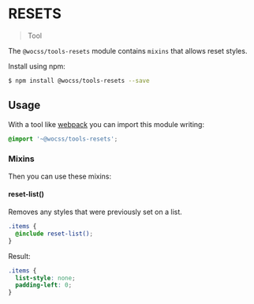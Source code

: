 # RESETS

> Tool

The `@wocss/tools-resets` module contains `mixins` that allows reset styles.

Install using npm:

```sh
$ npm install @wocss/tools-resets --save
```

## Usage

With a tool like [webpack](https://webpack.github.io/) you can import this module writing:

```scss
@import '~@wocss/tools-resets';
```

### Mixins

Then you can use these mixins:

#### reset-list()

Removes any styles that were previously set on a list.

```scss
.items {
  @include reset-list();
}
```

Result:

```css
.items {
  list-style: none;
  padding-left: 0;
}
```
